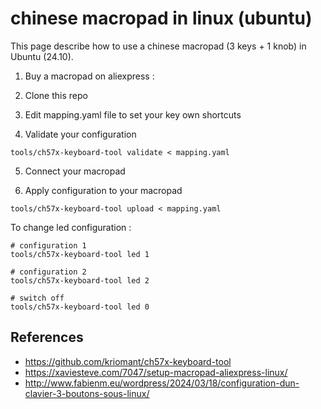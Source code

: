 # chinese macropad in linux (ubuntu)

This page describe how to use a chinese macropad (3 keys + 1 knob) in Ubuntu (24.10).

1. Buy a macropad on aliexpress : 

2. Clone this repo

3. Edit mapping.yaml file to set your key own shortcuts 

4. Validate your configuration

```shell
tools/ch57x-keyboard-tool validate < mapping.yaml
```

5. Connect your macropad

6. Apply configuration to your macropad

```shell
tools/ch57x-keyboard-tool upload < mapping.yaml
```

To change led configuration :

```shell
# configuration 1
tools/ch57x-keyboard-tool led 1

# configuration 2
tools/ch57x-keyboard-tool led 2

# switch off
tools/ch57x-keyboard-tool led 0
```

## References

- https://github.com/kriomant/ch57x-keyboard-tool
- https://xaviesteve.com/7047/setup-macropad-aliexpress-linux/
- http://www.fabienm.eu/wordpress/2024/03/18/configuration-dun-clavier-3-boutons-sous-linux/


